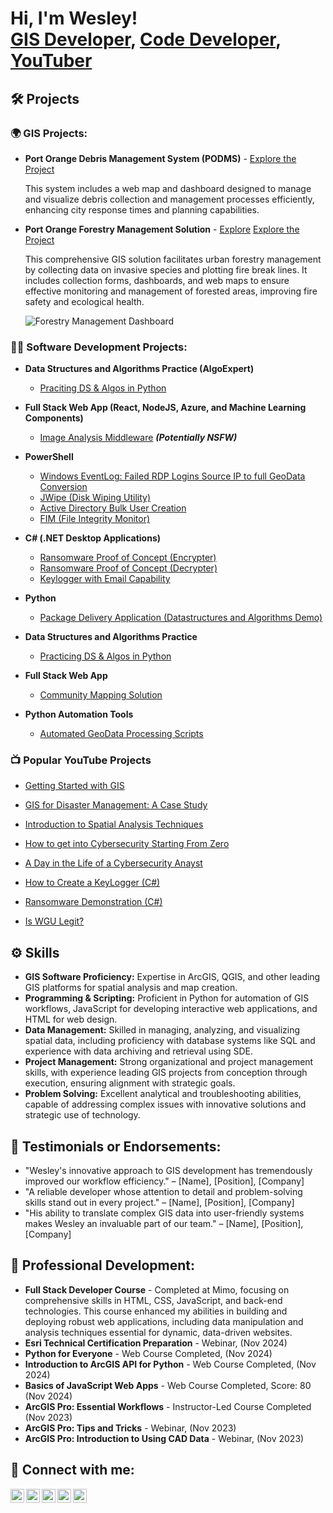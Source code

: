 <h1>Hi, I'm Wesley! <br/><a href="https://github.com/jjones1026">GIS Developer</a>, <a href="https://www.linkedin.com/in/jjones1026/">Code Developer</a>, <a href="https://www.youtube.com/c/[YourYouTubeChannel]">YouTuber</a></h1>

<h2>🛠️ Projects</h2>
<h3>🌍 GIS Projects:</h3>
<ul>
  <li><b>Port Orange Debris Management System (PODMS)</b> - 
    <a href="https://github.com/jjones1026/PODMS">Explore the Project</a>
    <p>This system includes a web map and dashboard designed to manage and visualize debris collection and management processes efficiently, enhancing city response times and planning capabilities.</p>
  </li>
  <li><b>Port Orange Forestry Management Solution</b> - 
    <a href="https://www.arcgis.com/apps/dashboards/7bd32969e16b494da333ba4db19779f4">Explore</a>
    <a href="https://www.arcgis.com/apps/dashboards/7bd32969e16b494da333ba4db19779f4">Explore the Project</a>
    <p>This comprehensive GIS solution facilitates urban forestry management by collecting data on invasive species and plotting fire break lines. It includes collection forms, dashboards, and web maps to ensure effective monitoring and management of forested areas, improving fire safety and ecological health.</p>
    <p><img src="https://github.com/user-attachments/assets/c82e93e3-85b6-4414-a0f3-946180f5cbbc" alt="Forestry Management Dashboard" title="Forestry Management Dashboard"/></p>
  </li>
</ul>

<h3>👨‍💻 Software Development Projects:</h3>


- <b>Data Structures and Algorithms Practice (AlgoExpert)</b>
  - [Praciting DS & Algos in Python](https://github.com/joshmadakor1/Algorithms-Practice)
- <b>Full Stack Web App (React, NodeJS, Azure, and Machine Learning Components)</b>
  - [Image Analysis Middleware](https://github.com/joshmadakor1/4chan-Image-Analysis-Middleware-C964) <b><i>(Potentially NSFW)</b></i>
- <b>PowerShell</b>
  - [Windows EventLog: Failed RDP Logins Source IP to full GeoData Conversion](https://github.com/joshmadakor1/Sentinel-Lab)
  - [JWipe (Disk Wiping Utility)](https://github.com/joshmadakor1/Jwipe.PowerShell)
  - [Active Directory Bulk User Creation](https://github.com/joshmadakor1/AD_PS)
  - [FIM (File Integrity Monitor)](https://github.com/joshmadakor1/PowerShell-Integrity-FIM)
- <b>C# (.NET Desktop Applications)</b>
  - [Ransomware Proof of Concept (Encrypter)](https://github.com/joshmadakor1/EncrypterPOC)
  - [Ransomware Proof of Concept (Decrypter)](https://github.com/joshmadakor1/DecrypterPOC)
  - [Keylogger with Email Capability](https://github.com/joshmadakor1/Key-Logger-With-Email)
- <b>Python</b>
  - [Package Delivery Application (Datastructures and Algorithms Demo)](https://github.com/joshmadakor1/Package-Delivery-Pathfinding-Algorithm)


- <b>Data Structures and Algorithms Practice</b>
  - [Practicing DS & Algos in Python](https://github.com/[YourGitHubUsername]/Algorithms-Practice)
- <b>Full Stack Web App</b>
  - [Community Mapping Solution](https://github.com/[YourGitHubUsername]/Community-Mapping-Web-App)
- <b>Python Automation Tools</b>
  - [Automated GeoData Processing Scripts](https://github.com/[YourGitHubUsername]/GeoData-Processing-Automation)

<h3>📺 Popular YouTube Projects</h3>

- [Getting Started with GIS](https://www.youtube.com/watch?v=[VideoID])
- [GIS for Disaster Management: A Case Study](https://www.youtube.com/watch?v=[VideoID])
- [Introduction to Spatial Analysis Techniques](https://www.youtube.com/watch?v=[VideoID])

- [How to get into Cybersecurity Starting From Zero](https://www.youtube.com/watch?v=a83ASGn_V_s)
- [A Day in the Life of a Cybersecurity Anayst](https://www.youtube.com/watch?v=uHy3oM7NnoU)
- [How to Create a KeyLogger (C#)](https://www.youtube.com/watch?v=N-L9hklSlNk)
- [Ransomware Demonstration (C#)](https://www.youtube.com/watch?v=OfvdQeh79s0)
- [Is WGU Legit?](https://www.youtube.com/watch?v=E2MwRWxDBkA)


<h2>⚙️ Skills</h2>
<ul>
  <li><b>GIS Software Proficiency:</b> Expertise in ArcGIS, QGIS, and other leading GIS platforms for spatial analysis and map creation.</li>
  <li><b>Programming & Scripting:</b> Proficient in Python for automation of GIS workflows, JavaScript for developing interactive web applications, and HTML for web design.</li>
  <li><b>Data Management:</b> Skilled in managing, analyzing, and visualizing spatial data, including proficiency with database systems like SQL and experience with data archiving and retrieval using SDE.</li>
  <li><b>Project Management:</b> Strong organizational and project management skills, with experience leading GIS projects from conception through execution, ensuring alignment with strategic goals.</li>
  <li><b>Problem Solving:</b> Excellent analytical and troubleshooting abilities, capable of addressing complex issues with innovative solutions and strategic use of technology.</li>
</ul>

<h2>🌟 Testimonials or Endorsements:</h2>
<ul>
  <li>"Wesley's innovative approach to GIS development has tremendously improved our workflow efficiency." – [Name], [Position], [Company]</li>
  <li>"A reliable developer whose attention to detail and problem-solving skills stand out in every project." – [Name], [Position], [Company]</li>
  <li>"His ability to translate complex GIS data into user-friendly systems makes Wesley an invaluable part of our team." – [Name], [Position], [Company]</li>
</ul>

<h2>🚀 Professional Development:</h2>
<ul>
  <li><b>Full Stack Developer Course</b> - Completed at Mimo, focusing on comprehensive skills in HTML, CSS, JavaScript, and back-end technologies. This course enhanced my abilities in building and deploying robust web applications, including data manipulation and analysis techniques essential for dynamic, data-driven websites.</li>
  <li><b>Esri Technical Certification Preparation</b> - Webinar, (Nov 2024)</li>
  <li><b>Python for Everyone</b> - Web Course Completed, (Nov 2024)</li>
  <li><b>Introduction to ArcGIS API for Python</b> - Web Course Completed, (Nov 2024)</li>
  <li><b>Basics of JavaScript Web Apps</b> - Web Course Completed, Score: 80 (Nov 2024)</li>
  <li><b>ArcGIS Pro: Essential Workflows</b> - Instructor-Led Course Completed (Nov 2023)</li>
  <li><b>ArcGIS Pro: Tips and Tricks</b> - Webinar, (Nov 2023)</li>
  <li><b>ArcGIS Pro: Introduction to Using CAD Data</b> -  Webinar, (Nov 2023)</li>
</ul>


<h2> 🤳 Connect with me:</h2>

[<img align="left" alt="[YourYouTubeChannel] | YouTube" width="22px" src="https://cdn.jsdelivr.net/npm/simple-icons@v3/icons/youtube.svg" />][youtube]
[<img align="left" alt="[YourGitHubUsername] | GitHub" width="22px" src="https://cdn.jsdelivr.net/npm/simple-icons@v3/icons/github.svg" />][github]
[<img align="left" alt="[YourLinkedInProfile] | LinkedIn" width="22px" src="https://cdn.jsdelivr.net/npm/simple-icons@v3/icons/linkedin.svg" />][linkedin]
[<img align="left" alt="[instagram] | Instagram" width="22px" src="https://cdn.jsdelivr.net/npm/simple-icons@v3/icons/instagram.svg" />][instagram]
[<img align="left" alt="[twitch] | Twitch" width="22px" src="https://cdn.jsdelivr.net/npm/simple-icons@v3/icons/twitch.svg" />][twitch]


[youtube]: https://www.youtube.com/c/[YourYouTubeChannel]
[github]: https://github.com/jjones1026
[linkedin]: https://linkedin.com/in/jjones1026
[instagram]: https://www.instagram.com/wesleyjones9125/
[twitch]: https://www.twitch.com/[YourTwitchChannel]

<!--
**[YourGitHubUsername]/[YourGitHubUsername]** is a ✨ _special_ ✨ repository because its `README.md` (this file) appears on your GitHub profile.

Here are some ideas to get you started:

- 🔭 I’m currently working on ...
- 🌱 I’m currently learning ...
- 👯 I’m looking to collaborate on ...
- 🤔 I’m looking for help with ...
- 💬 Ask me about ...
- 📫 How to reach me: ...
- 😄 Pronouns: ...
- ⚡ Fun fact: ...
-->

<!--<h2>🚀 Professional Development:</h2>
<ul>
  <li><b>Certified GIS Professional (GISP)</b> - Earned certification through comprehensive experience and contributions to the GIS field.</li>
  <li><b>Advanced Python for Data Science</b> - Completed course at [Institution Name], focusing on sophisticated data manipulation and analysis techniques.</li>
  <li><b>JavaScript Frameworks Workshop</b> - Participated in a series of workshops on React and Node.js to enhance web application development skills.</li>
  <li><b>Annual ESRI User Conference</b> - Attend yearly to stay current with the latest advancements in GIS technology and network with other professionals.</li>
  <li><b>Webinar on Urban Planning & GIS</b> - Engaged in monthly webinars that explore the intersection of urban planning and GIS technology.</li>
</ul>
-->

